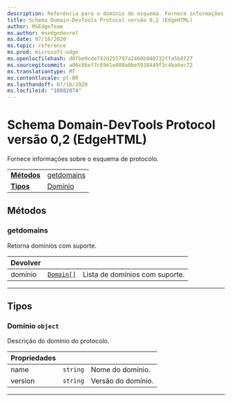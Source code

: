 ```yaml
---
description: Referência para o domínio do esquema. Fornece informações sobre o esquema de protocolo.
title: Schema Domain-DevTools Protocol versão 0,2 (EdgeHTML)
author: MSEdgeTeam
ms.author: msedgedevrel
ms.date: 07/16/2020
ms.topic: reference
ms.prod: microsoft-edge
ms.openlocfilehash: d0fbe9cde742d255797a2460b940732ffa5b8f27
ms.sourcegitcommit: a06c86ef7c69e1e400a0be5938449f3c4ba6ec72
ms.translationtype: MT
ms.contentlocale: pt-BR
ms.lasthandoff: 07/16/2020
ms.locfileid: "10882874"
---
```

# Schema Domain-DevTools Protocol versão 0,2 (EdgeHTML)  

Fornece informações sobre o esquema de protocolo.

| | |
|-|-|
| [**Métodos**](#methods) | [getdomains](#getdomains) |
| [**Tipos**](#types) | [Domínio](#domain) |
## Métodos

### getdomains
Retorna domínios com suporte.

<table>
    <thead>
        <tr>
            <th>Devolver</th>
            <th></th>
            <th></th>
        </tr>
    </thead>
    <tbody>
        <tr>
            <td>domínio</td>
            <td><a href="#domain"><code class="flyout">Domain[]</code></a></td>
            <td>Lista de domínios com suporte.</td>
        </tr>
    </tbody>
</table>
</p>

---

## Tipos

### <a name="domain"></a> Domínio `object`

Descrição do domínio do protocolo.

<table>
    <thead>
        <tr>
            <th>Propriedades</th>
            <th></th>
            <th></th>
        </tr>
    </thead>
    <tbody>
        <tr>
            <td>name</td>
            <td><code class="flyout">string</code></td>
            <td>Nome do domínio.</td>
        </tr>
        <tr>
            <td>version</td>
            <td><code class="flyout">string</code></td>
            <td>Versão do domínio.</td>
        </tr>
    </tbody>
</table>
</p>

---
